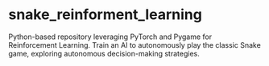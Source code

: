 # snake_reinforment_learning
Python-based repository leveraging PyTorch and Pygame for Reinforcement Learning. Train an AI to autonomously play the classic Snake game, exploring autonomous decision-making strategies.
